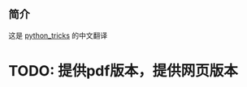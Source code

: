 ## 简介

这是 [python_tricks](https://www.amazon.com/Python-Tricks-Buffet-Awesome-Features-ebook/dp/B0785Q7GSY) 的中文翻译

# TODO: 提供pdf版本，提供网页版本


